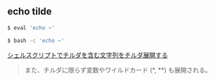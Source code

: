## echo tilde

```sh
$ eval 'echo ~'
```

```sh
$ bash -c 'echo ~'
```

[シェルスクリプトでチルダを含む文字列をチルダ展開する](http://fohte.hateblo.jp/entry/2017/01/04/222137)

> また、チルダに限らず変数やワイルドカード (*, **) も展開される。
